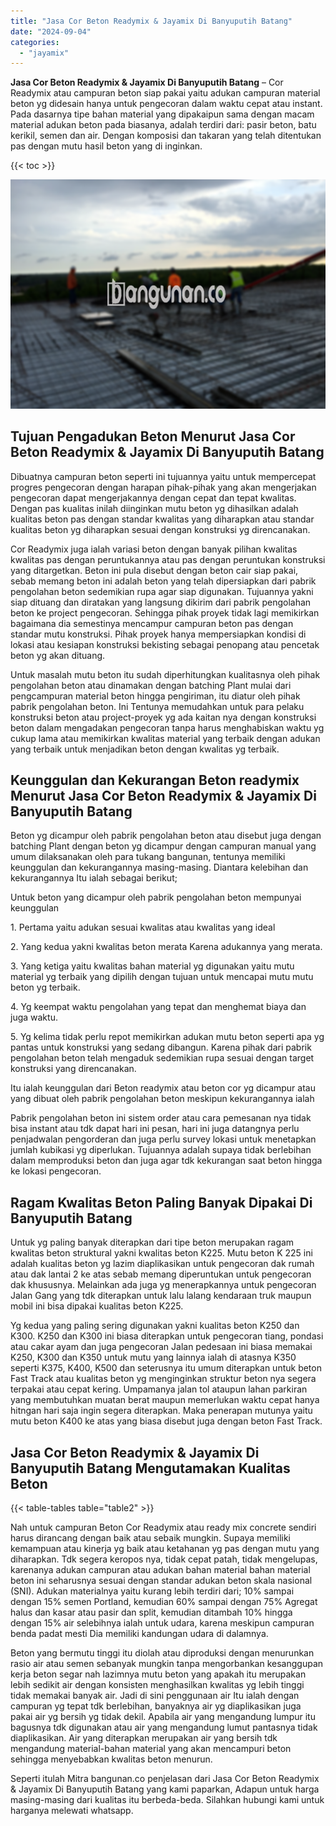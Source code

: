 ```yaml
---
title: "Jasa Cor Beton Readymix & Jayamix Di Banyuputih Batang"
date: "2024-09-04"
categories: 
  - "jayamix"
---
```


**Jasa Cor Beton Readymix & Jayamix Di Banyuputih Batang** – Cor Readymix atau campuran beton siap pakai yaitu adukan campuran material beton yg didesain hanya untuk pengecoran dalam waktu cepat atau instant. Pada dasarnya tipe bahan material yang dipakaipun sama dengan macam material adukan beton pada biasanya, adalah terdiri dari: pasir beton, batu kerikil, semen dan air. Dengan komposisi dan takaran yang telah ditentukan pas dengan mutu hasil beton yang di inginkan.

{{< toc >}}

![Jasa Cor Beton Readymix & Jayamix Di Banyuputih Batang](/images/jasa-cor-readymix-38.png)

## Tujuan Pengadukan Beton Menurut Jasa Cor Beton Readymix & Jayamix Di Banyuputih Batang

Dibuatnya campuran beton seperti ini tujuannya yaitu untuk mempercepat progres pengecoran dengan harapan pihak-pihak yang akan mengerjakan pengecoran dapat mengerjakannya dengan cepat dan tepat kwalitas. Dengan pas kualitas inilah diinginkan mutu beton yg dihasilkan adalah kualitas beton pas dengan standar kwalitas yang diharapkan atau standar kualitas beton yg diharapkan sesuai dengan konstruksi yg direncanakan.

Cor Readymix juga ialah variasi beton dengan banyak pilihan kwalitas kwalitas pas dengan peruntukannya atau pas dengan peruntukan konstruksi yang ditargetkan. Beton ini pula disebut dengan beton cair siap pakai, sebab memang beton ini adalah beton yang telah dipersiapkan dari pabrik pengolahan beton sedemikian rupa agar siap digunakan. Tujuannya yakni siap dituang dan diratakan yang langsung dikirim dari pabrik pengolahan beton ke project pengecoran. Sehingga pihak proyek tidak lagi memikirkan bagaimana dia semestinya mencampur campuran beton pas dengan standar mutu konstruksi. Pihak proyek hanya mempersiapkan kondisi di lokasi atau kesiapan konstruksi bekisting sebagai penopang atau pencetak beton yg akan dituang.

Untuk masalah mutu beton itu sudah diperhitungkan kualitasnya oleh pihak pengolahan beton atau dinamakan dengan batching Plant mulai dari pengcampuran material beton hingga pengiriman, itu diatur oleh pihak pabrik pengolahan beton. Ini Tentunya memudahkan untuk para pelaku konstruksi beton atau project-proyek yg ada kaitan nya dengan konstruksi beton dalam mengadakan pengecoran tanpa harus menghabiskan waktu yg cukup lama atau memikirkan kwalitas material yang terbaik dengan adukan yang terbaik untuk menjadikan beton dengan kwalitas yg terbaik.

## Keunggulan dan Kekurangan Beton readymix Menurut Jasa Cor Beton Readymix & Jayamix Di Banyuputih Batang

Beton yg dicampur oleh pabrik pengolahan beton atau disebut juga dengan batching Plant dengan beton yg dicampur dengan campuran manual yang umum dilaksanakan oleh para tukang bangunan, tentunya memiliki keunggulan dan kekurangannya masing-masing. Diantara kelebihan dan kekurangannya Itu ialah sebagai berikut;

Untuk beton yang dicampur oleh pabrik pengolahan beton mempunyai keunggulan

1\. Pertama yaitu adukan sesuai kwalitas atau kwalitas yang ideal

2\. Yang kedua yakni kwalitas beton merata Karena adukannya yang merata.

3\. Yang ketiga yaitu kwalitas bahan material yg digunakan yaitu mutu material yg terbaik yang dipilih dengan tujuan untuk mencapai mutu mutu beton yg terbaik.

4\. Yg keempat waktu pengolahan yang tepat dan menghemat biaya dan juga waktu.

5\. Yg kelima tidak perlu repot memikirkan adukan mutu beton seperti apa yg pantas untuk konstruksi yang sedang dibangun. Karena pihak dari pabrik pengolahan beton telah mengaduk sedemikian rupa sesuai dengan target konstruksi yang direncanakan.

Itu ialah keunggulan dari Beton readymix atau beton cor yg dicampur atau yang dibuat oleh pabrik pengolahan beton meskipun kekurangannya ialah

Pabrik pengolahan beton ini sistem order atau cara pemesanan nya tidak bisa instant atau tdk dapat hari ini pesan, hari ini juga datangnya perlu penjadwalan pengorderan dan juga perlu survey lokasi untuk menetapkan jumlah kubikasi yg diperlukan. Tujuannya adalah supaya tidak berlebihan dalam memproduksi beton dan juga agar tdk kekurangan saat beton hingga ke lokasi pengecoran.

## Ragam Kwalitas Beton Paling Banyak Dipakai Di Banyuputih Batang

Untuk yg paling banyak diterapkan dari tipe beton merupakan ragam kwalitas beton struktural yakni kwalitas beton K225. Mutu beton K 225 ini adalah kualitas beton yg lazim diaplikasikan untuk pengecoran dak rumah atau dak lantai 2 ke atas sebab memang diperuntukan untuk pengecoran dak khususnya. Melainkan ada juga yg menerapkannya untuk pengecoran Jalan Gang yang tdk diterapkan untuk lalu lalang kendaraan truk maupun mobil ini bisa dipakai kualitas beton K225.

Yg kedua yang paling sering digunakan yakni kualitas beton K250 dan K300. K250 dan K300 ini biasa diterapkan untuk pengecoran tiang, pondasi atau cakar ayam dan juga pengecoran Jalan pedesaan ini biasa memakai K250, K300 dan K350 untuk mutu yang lainnya ialah di atasnya K350 seperti K375, K400, K500 dan seterusnya itu umum diterapkan untuk beton Fast Track atau kualitas beton yg menginginkan struktur beton nya segera terpakai atau cepat kering. Umpamanya jalan tol ataupun lahan parkiran yang membutuhkan muatan berat maupun memerlukan waktu cepat hanya hitngan hari saja ingin segera diterapkan. Maka penerapan mutunya yaitu mutu beton K400 ke atas yang biasa disebut juga dengan beton Fast Track.

## Jasa Cor Beton Readymix & Jayamix Di Banyuputih Batang Mengutamakan Kualitas Beton

{{< table-tables table="table2" >}}

Nah untuk campuran Beton Cor Readymix atau ready mix concrete sendiri harus dirancang dengan baik atau sebaik mungkin. Supaya memiliki kemampuan atau kinerja yg baik atau ketahanan yg pas dengan mutu yang diharapkan. Tdk segera keropos nya, tidak cepat patah, tidak mengelupas, karenanya adukan campuran atau adukan bahan material bahan material beton ini seharusnya sesuai dengan standar adukan beton skala nasional (SNI). Adukan materialnya yaitu kurang lebih terdiri dari; 10% sampai dengan 15% semen Portland, kemudian 60% sampai dengan 75% Agregat halus dan kasar atau pasir dan split, kemudian ditambah 10% hingga dengan 15% air selebihnya ialah untuk udara, karena meskipun campuran benda padat mesti Dia memiliki kandungan udara di dalamnya.

Beton yang bermutu tinggi itu diolah atau diproduksi dengan menurunkan rasio air atau semen sebanyak mungkin tanpa mengorbankan kesanggupan kerja beton segar nah lazimnya mutu beton yang apakah itu merupakan lebih sedikit air dengan konsisten menghasilkan kwalitas yg lebih tinggi tidak memakai banyak air. Jadi di sini penggunaan air Itu ialah dengan campuran yg tepat tdk berlebihan, banyaknya air yg diaplikasikan juga pakai air yg bersih yg tidak dekil. Apabila air yang mengandung lumpur itu bagusnya tdk digunakan atau air yang mengandung lumut pantasnya tidak diaplikasikan. Air yang diterapkan merupakan air yang bersih tdk mengandung material-bahan material yang akan mencampuri beton sehingga menyebabkan kwalitas beton menurun.

Seperti itulah Mitra bangunan.co penjelasan dari Jasa Cor Beton Readymix & Jayamix Di Banyuputih Batang yang kami paparkan, Adapun untuk harga masing-masing dari kualitas itu berbeda-beda. Silahkan hubungi kami untuk harganya melewati whatsapp.
